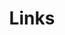 ---
title: Links
links:
  - title: GitHub
    description: GitHub is the world's largest software development platform.
    website: https://github.com
    image: https://github.githubassets.com/images/modules/logos_page/GitHub-Mark.png

  - title: Bing壁纸
    description: Bing壁纸
    website: https://bing.ioliu.cn/
    image: https://bing.ioliu.cn/static/images/bing.ico

  - title: Q779
    description: 奆佬q779的博客
    website: https://q779.github.io
    image: https://q779.github.io/medias/logo.png
menu:
    main: 
        weight: 4
        params:
            icon: link

comments: false
---
